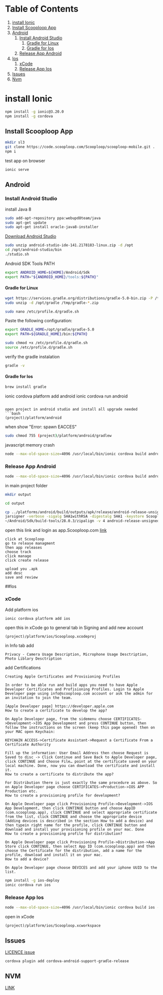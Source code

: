 Table of Contents
=================

  1. [install Ionic](#install-ionic)
  2. [Install Scooploop App](#install-scooploop-app)
  3. [Android](#android)
        1. [Install Android Studio](#install-android-studio)
            1. [Gradle for Linux](#gradle-forlinux)
            2. [Gradle for Ios](#gradle-for-ios)
        2. [Release App Android](#release-app-android)
  4. [Ios](#ios)
        1. [xCode](#xcode)
        2. [Release App Ios](#release-app-ios)
  5. [Issues](#issues)
  6. [Nvm](#nvm)



# install Ionic

```bash
npm install -g ionic@3.20.0
npm install -g cordova
```

## Install Scooploop App

```bash
mkdir sl3
git clone https://code.scooploop.com/Scooploop/scooploop-mobile.git .
npm i
```

test app on browser
```bash
ionic serve
```

## Android

### Install Android Studio

install Java 8
```bash
sudo add-apt-repository ppa:webupd8team/java
sudo apt-get update
sudo apt-get install oracle-java8-installer
```

[Download Android Studio](https://developer.android.com/studio)
```bash
sudo unzip android-studio-ide-141.2178183-linux.zip -d /opt
cd /opt/android-studio/bin
./studio.sh
```

Android SDK Tools PATH
```bash
export ANDROID_HOME=${HOME}/Android/Sdk
export PATH="${ANDROID_HOME}/tools:${PATH}"
```

#### Gradle for Linux
```bash
wget https://services.gradle.org/distributions/gradle-5.0-bin.zip -P /tmp
sudo unzip -d /opt/gradle /tmp/gradle-*.zip
```

```bash
sudo nano /etc/profile.d/gradle.sh
```

Paste the following configuration:
```bash
export GRADLE_HOME=/opt/gradle/gradle-5.0
export PATH=${GRADLE_HOME}/bin:${PATH}
```

```bash
sudo chmod +x /etc/profile.d/gradle.sh
source /etc/profile.d/gradle.sh
```

verify the gradle instalation
```bash
gradle -v
```

#### Gradle for Ios
```bash
brew install gradle
```
ionic cordova platform add android
ionic cordova run android
```

open project in android studio and install all upgrade needed
```bash
(project)/platform/android
```

when show "Error: spawn EACCES"
```bash
sudo chmod 755 (project)/platform/android/gradlew
```

javascript memory crash
```bash
node --max-old-space-size=4096 /usr/local/bin/ionic cordova build android --prod --release
```

### Release App Android
```bash
node --max-old-space-size=4096 /usr/local/bin/ionic cordova build android --prod --release
```

in main project folder
```bash
mkdir output

cd output

cp ../platforms/android/build/outputs/apk/release/android-release-unsigned.apk .
jarsigner -verbose -sigalg SHA1withRSA -digestalg SHA1 -keystore Scooploop.keystore android-release-unsigned.apk Scooploop
~/Android/Sdk/build-tools/28.0.3/zipalign -v 4 android-release-unsigned.apk scooploop.apk
```

open this link and login as app.Scooploop.com
[link](https://play.google.com/apps/publish/signup/)
```
click at Scooploop
go to release managment
then app releases 		
choose track
click manage
click create release

upload you .apk
add desc
save and review
```


##Ios

### xCode

Add platform ios
```bash
ionic cordova platform add ios
```

open this in xCode go to general tab in Signing and add new account
```
(project)/platform/ios/Scooploop.xcodeproj
```

in Info tab add
```
Privacy - Camera Usage Description, Microphone Usage Desctription, Photo Liblary Desctription
```

add Certifications
```
Creating Apple Certificates and Provisioning Profiles

In order to be able run and build apps you need to have Apple Developer Certificates and Profisioning Profiles. Login to Apple Developer page using info@scooploop.com account or ask the admin for an invitation to join the team.

[Apple Developer page] https://developer.apple.com
How to create a certificate to develop the app?

On Apple Developer page, from the sidemenu choose CERTIFICATES->Development->IOS App Development and press CONTINUE button, then follow the instructions on the screen (keep this page opened) then on your MAC open Keychain:

KEYCHAIN ACCESS->Certificate Assistant->Request a Certificate From a Certificate Authority

Fill up the information: User Email Address then choose Request is Saved to disc -> Click Continue and Save Back to Apple Developer page, click CONTINUE and Choose File… point at the certificate saved on your local machine. Done, now you can download the certificate and install it.
How to create a certificate to distribute the app?

For Distribution there is just exactly the same procedure as above. So on Apple Developer page choose CERTIFICATES->Production->IOS APP Production etc.
How to create a provisioning profile for development?

On Apple Developer page click Provisioning Profile->Development->IOS App Development, then click CONTINUE button and choose AppID (com.scooploop.app), click CONTINUE and select appropriate certificate from the list, click CONTINUE and choose the appropriate device (Adding devices is described in the section How to add a device) and then typein right name for the profile, click CONTINUE button and download and install your provisioning profile on your mac. Done
How to create a provisioning profile for distribution?

On Apple Developer page click Provisioning Profile->Distribution->App Store click CONTINUE, then select App ID (com.scooploop.app) and then choose the Certificate for the distribution, add a name for the profile, download and install it on your mac.
How to add a device?

On Apple Developer page choose DEVICES and add your iphone UUID to the list.
```

```bash
npm install -g ios-deploy
ionic cordova run ios
```

### Release App Ios
```bash
node --max-old-space-size=4096 /usr/local/bin/ionic cordova build ios --prod --release
```

open in xCode
```
(project)/platform/ios/Scooploop.xcworkspace
```


## Issues

[LICENCE issue](https://stackoverflow.com/questions/39760172/you-have-not-accepted-the-license-agreements-of-the-following-sdk-components)

```cordova plugin add cordova-android-support-gradle-release```

## NVM
[LINK](https://www.liquidweb.com/kb/how-to-install-nvm-node-version-manager-for-node-js-on-ubuntu-12-04-lts/)

